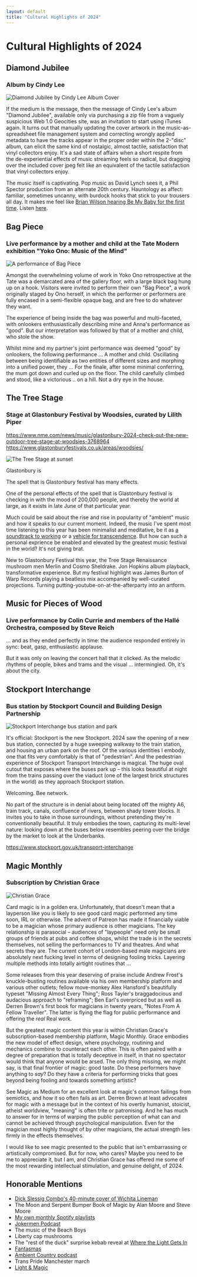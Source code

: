 ```yaml
---
layout: default
title: "Cultural Highlights of 2024"
---
```

# Cultural Highlights of 2024

## Diamond Jubilee
### Album by Cindy Lee

![Diamond Jubilee by Cindy Lee Album Cover](/assets/images/Cindy-Lee-Diamond-Jubilee.webp)

If the medium is the message, then the message of Cindy Lee's album "Diamond Jubilee", available only via purchasing a zip file from a vaguely suspicious Web 1.0 Geocities site, was an invitation to start using iTunes again. It turns out that manually updating the cover artwork in the music-as-spreadsheet file management system and correcting wrongly applied metadata to have the tracks appear in the proper order within the 2-"disc" album, can elicit the same kind of nostalgic, almost tactile, satisfaction that vinyl collectors enjoy. It's a sad state of affairs when a short respite from the de-experiential effects of music streaming feels so radical, but dragging over the included cover jpeg felt like an equivalent of the tactile satisfaction that vinyl collectors enjoy.

The music itself is captivating. Pop music as David Lynch sees it, a Phil Spector production from an alternate 20th century. Hauntology as affect: familiar, sometimes uncanny, with burdock hooks that stick to your trousers all day. It makes me feel like [Brian Wilson hearing Be My Baby for the first time](https://www.instagram.com/jokermenpodcast/reel/C6OxzikxSUA/). Listen [here](https://www.youtube.com/watch?v=_LJi5na897Y).

## Bag Piece
### Live performance by a mother and child at the Tate Modern exhibition "Yoko Ono: Music of the Mind"

![A performance of Bag Piece](/assets/images/bag-piece.jpeg)

Amongst the overwhelming volume of work in Yoko Ono retrospective at the Tate was a demarcated area of the gallery floor, with a large black bag hung up on a hook. Visitors were invited to perform their own "Bag Piece", a work originally staged by Ono herself, in which the performer or performers are fully encased in a semi-flexible opaque bag, and are free to do whatever they want.

The experience of being inside the bag was powerful and multi-faceted, with onlookers enthusiastically describing mine and Anna's performance as "good". But our interpretation was followed by that of a mother and child, who stole the show.

Whilst mine and my partner's joint performance was deemed "good" by onlookers, the following performance ... A mother and child. Oscillating between being identifiable as two entities of different sizes and morphing into a unified power, they ... For the finale, after some minimal conferring, the mum got down and curled up on the floor. The child carefully climbed and stood, like a victorious .. on a hill. Not a dry eye in the house.

## The Tree Stage
### Stage at Glastonbury Festival by Woodsies, curated by Lilith Piper
https://www.nme.com/news/music/glastonbury-2024-check-out-the-new-outdoor-tree-stage-at-woodsies-3768964
https://www.glastonburyfestivals.co.uk/areas/woodsies/

![The Tree Stage at sunset](/assets/images/the-tree-stage.jpg)

Glastonbury is 

The spell that is Glastonbury festival has many effects. 

One of the personal effects of the spell that is Glastonbury festival is checking in with the mood of 200,000 people, and thereby the world at large, as it exists in late June of that particular year. 

Much could be said about the rise and rise in popularity of "ambient" music and how it speaks to our current moment. Indeed, the music I've spent most time listening to this year has been minimalist and meditative, be it as [a soundtrack to working](https://open.spotify.com/playlist/6eCHNoLWLO6U65q10bLv4b?si=72069ddd1c404f63) or a [vehicle for transcendence](https://open.spotify.com/playlist/1JWUMFoEyA0ItqVgJPgBIz?si=8a13e06ebc7145c4). But how can such a personal exprience be enabled and elevated by the greatest music festival in the world? It's not giving brat.


New to Glastonbury Festival this year, the Tree Stage
Renaissance mushroom men Merlin and Cosmo Sheldrake.
Jon Hopkins album playback, transformative experience. But my festival highlight was James Burton of Warp Records playing a beatless mix accompanied by well-curated projections. Turning putting-youtube-on-at-the-afterparty into an artform. 

## Music for Pieces of Wood
### Live performance by Colin Currie and members of the Hallé Orchestra, composed by Steve Reich

... and as they ended perfectly in time: the audience responded entirely in sync: beat, gasp, enthusiastic applause.

But it was only on leaving the concert hall that it clicked. As the melodic rhythms of people, bikes and trams and the visual ... intermingled. Oh, it's about the city.

## Stockport Interchange
### Bus station by Stockport Council and Building Design Partnership

![Stockport Interchange bus station and park](/assets/images/stockport-interchange.webp)

It's official: Stockport is the new Stockport. 2024 saw the opening of a new bus station, connected by a huge sweeping walkway to the train station, and housing an urban park on the roof. Of the various identities I embody, one that fits very comfortably is that of "pedestrian". And the pedestrian experience of Stockport Transport Interchange is magical. The huge oval cutout that exposes where the buses park up – this looks beautiful at night from the trains passing over the viaduct (one of the largest brick structures in the world) as they approach Stockport station. 

Welcoming. Bee network.

No part of the structure is in denial about being located off the mighty A6, train track, canals, confluence of rivers, between shady tower blocks. It invites you to take in those surroundings, without pretending they're conventionally beautiful. It truly embodies the town, capturing its multi-level nature: looking down at the buses below resembles peering over the bridge by the market to look at the Underbanks. 

https://www.stockport.gov.uk/transport-interchange

## Magic Monthly
### Subscription by Christian Grace

![Christian Grace](/assets/images/magic-monthly.jpg)

Card magic is in a golden era. Unfortunately, that doesn't mean that a layperson like you is likely to see good card magic performed any time soon, IRL or otherwise. The advent of Patreon has made it financially viable to be a magician whose primary audience is other magicians. The key relationship is parasocial – audiences of "laypeople" need only be small groups of friends at pubs and coffee shops, whilst the trade is in the secrets themselves, not selling the performances to TV and theatres. And what secrets they are. The current cohort of London-based male magicians are absolutely next fucking level in terms of designing fooling tricks. Layering multiple methods into totally airtight routines that ...

Some releases from this year deserving of praise include Andrew Frost's knuckle-busting routines available via his own membership platform and various other outlets; fellow move-monkey Alex Hansford's beautifully typeset "Missing Almost Every Thing"; Ross Tayler's braggadocious and audacious approach to "reframing"; Ben Earl's overpriced but as well as Derren Brown's first book for magicians in twenty years, "Notes From A Fellow Traveller". The latter is flying the flag for public performance and offering the _real_ Real work. 

But the greatest magic content this year is within Christian Grace's subscription-based membership platform, Magic Monthly. Grace embodies the new model of effect design, where psychology, routining and mechanics combine to counteract each other. This is often paired with a degree of preparation that is totally deceptive in itself, in that no spectator would think that anyone would be arsed. The only thing missing, we might say, is that final frontier of magic: good taste. Do these performers have anything to _say_? Do they have a criteria for performing tricks that goes beyond being fooling and towards something artistic?

See Magic as Medium for an excellent look at magic's common failings from semiotics, and how it so often fails as art. Derren Brown at least advocates for magic with a message but in the context of his overtly humanist, stoicist, atheist worldview, "meaning" is often trite or patronising. And he has much to answer for in terms of warping the public perception of what can and cannot be achieved through psychological manipulation. Even for the magician most highly thought of by other magicians, the actual strength lies firmly in the effects themselves.

I would like to see magic presented to the public that isn't embarrassing or artistically compromised. But for now, who cares? Maybe you need to be me to appreciate it, but I am, and Christian Grace has offered me some of the most rewarding intellectual stimulation, and genuine delight, of 2024.

## Honorable Mentions

- [Dick Slessig Combo's 40-minute cover of Wichita Lineman](https://www.youtube.com/watch?v=MorgJwbBhe4)
- The Moon and Serpent Bumper Book of Magic by Alan Moore and Steve Moore
- [My own monthly Spotify playlists](https://open.spotify.com/user/jfmcquade?si=a81b72738c0b4ebe)
- [Jokermen Podcast](https://www.patreon.com/c/jokermen/posts)
- The music of the Beach Boys
- Liberty cap mushrooms
- The "rest of the duck" surprise kebab reveal at [Where the Light Gets In](https://www.wtlgi.co/)
- [Fantasmas](https://www.hbo.com/fantasmas)
- [Ambient Country podcast](https://www.totallyradio.com/shows/ambient-country)
- Trans Pride Manchester march
- [Light & Magic](https://www.disneyplus.com/en-gb/series/light-magic/3OtlwhtW6Z7E)